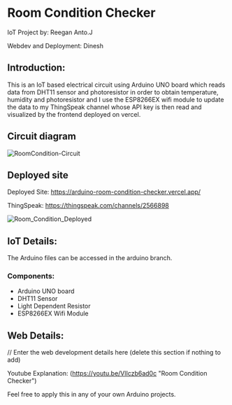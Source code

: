 # Room Condition Checker
IoT Project by: Reegan Anto.J

Webdev and Deployment: Dinesh

## Introduction:
This is an IoT based electrical circuit using Arduino UNO board which reads data from DHT11 sensor and photoresistor in order to obtain temperature, humidity and photoresistor and I use the ESP8266EX wifi module to update the data to my ThingSpeak channel whose API key is then read and visualized by the frontend deployed on vercel.

## Circuit diagram
![RoomCondition-Circuit](https://github.com/ReeganAnto-J/Arduino-RoomCondition-Checker/assets/140252295/e5d7ceff-80f5-42bd-93dd-a6718f2ae138)

## Deployed site
Deployed Site: https://arduino-room-condition-checker.vercel.app/

ThingSpeak: https://thingspeak.com/channels/2566898

![Room_Condition_Deployed](https://github.com/ReeganAnto-J/Arduino-RoomCondition-Checker/assets/140252295/6dccd1e7-c767-45ec-8a01-92cb47c7db72)

## IoT Details:
The Arduino files can be accessed in the arduino branch.
### Components:
  - Arduino UNO board
  - DHT11 Sensor
  - Light Dependent Resistor
  - ESP8266EX Wifi Module

## Web Details:
// Enter the web development details here (delete this section if nothing to add)

Youtube Explanation: (https://youtu.be/VlIczb6ad0c "Room Condition Checker")

Feel free to apply this in any of your own Arduino projects.
